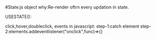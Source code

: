 #State:js object
why:Re-render oftrn every updation in state.


USESTATE():



click,hover,doubleclick,
events in javascript:
step-1:catch element
step-2:elements.addeventlistener("onclick",func)=>{}

